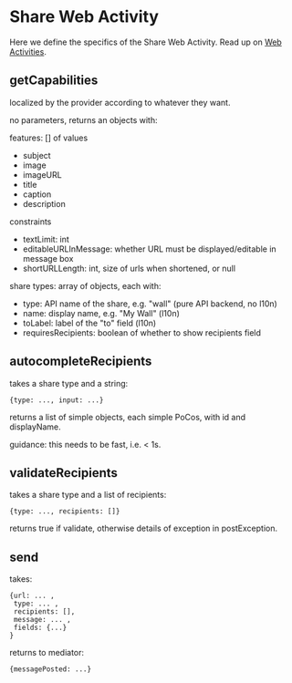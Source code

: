 # Share Web Activity

Here we define the specifics of the Share Web Activity. Read up on [Web Activities](ACTIVITES.md).

## getCapabilities

localized by the provider according to whatever they want.

no parameters, returns an objects with:

features: [] of values

* subject
* image
* imageURL
* title
* caption
* description

constraints

* textLimit: int
* editableURLInMessage: whether URL must be displayed/editable in message box
* shortURLLength: int, size of urls when shortened, or null

share types: array of objects, each with:

* type: API name of the share, e.g. "wall" (pure API backend, no l10n)
* name: display name, e.g. "My Wall" (l10n)
* toLabel: label of the "to" field (l10n)
* requiresRecipients: boolean of whether to show recipients field


## autocompleteRecipients

takes a share type and a string:

    {type: ..., input: ...}

returns a list of simple objects, each simple PoCos, with id and displayName.

guidance: this needs to be fast, i.e. < 1s.


## validateRecipients

takes a share type and a list of recipients:

    {type: ..., recipients: []}

returns true if validate, otherwise details of exception in postException.


## send

takes:

    {url: ... ,
     type: ... ,
     recipients: [],
     message: ... ,
     fields: {...}
    }

returns to mediator:

    {messagePosted: ...}


